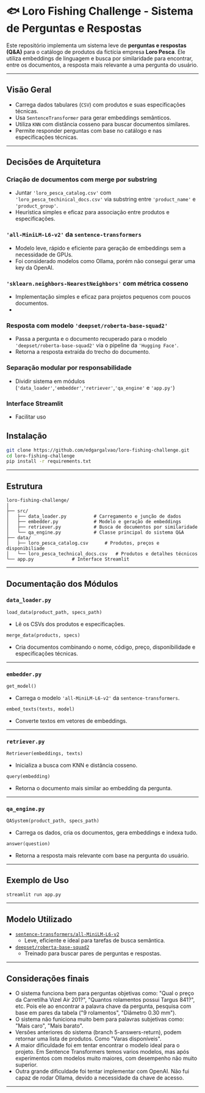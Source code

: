 # 🐟 Loro Fishing Challenge - Sistema de Perguntas e Respostas

Este repositório implementa um sistema leve de **perguntas e respostas (Q&A)** para o catálogo de produtos da fictícia empresa **Loro Pesca**. Ele utiliza embeddings de linguagem e busca por similaridade para encontrar, entre os documentos, a resposta mais relevante a uma pergunta do usuário.

---

## Visão Geral

- Carrega dados tabulares (`CSV`) com produtos e suas especificações técnicas.
- Usa `SentenceTransformer` para gerar embeddings semânticos.
- Utiliza `KNN` com distância cosseno para buscar documentos similares.
- Permite responder perguntas com base no catálogo e nas especificações técnicas.

---
## Decisões de Arquitetura
### Criação de documentos com merge por substring
- Juntar `'loro_pesca_catalog.csv'` com `'loro_pesca_techinical_docs.csv'` via substring entre `'product_name'` e `'product_group'`.
- Heurística simples e eficaz para associação entre produtos e especificações.

### `'all-MiniLM-L6-v2'` da `sentence-transformers`
- Modelo leve, rápido e eficiente para geração de embeddings sem a necessidade de GPUs.
- Foi considerado modelos como Ollama, porém não consegui gerar uma key da OpenAI.

### `'sklearn.neighbors-NearestNeighbors'` com métrica cosseno
- Implementação simples e eficaz para projetos pequenos com poucos documentos.
- 
### Resposta com modelo `'deepset/roberta-base-squad2'`
- Passa a pergunta e o documento recuperado para o modelo `'deepset/roberta-base-squad2'` via o pipeline da `'Hugging Face'`.
- Retorna a resposta extraída do trecho do documento.


### Separação modular por responsabilidade
- Dividir sistema em módulos (`'data_loader'`,`'embedder'`,`'retriever'`,`'qa_engine'` e `'app.py'`)

### Interface Streamlit
- Facilitar uso

## Instalação

```bash
git clone https://github.com/edgargalvao/loro-fishing-challenge.git
cd loro-fishing-challenge
pip install -r requirements.txt
```

---

## Estrutura

```
loro-fishing-challenge/
│
├── src/
│   ├── data_loader.py     		# Carregamento e junção de dados
│   ├── embedder.py        		# Modelo e geração de embeddings
│   ├── retriever.py       		# Busca de documentos por similaridade
│   └── qa_engine.py       		# Classe principal do sistema Q&A
├── data/
│   ├── loro_pesca_catalog.csv		# Produtos, preços e disponibiliade	
│   └── loro_pesca_technical_docs.csv	# Produtos e detalhes técnicos
└── app.py				# Interface Streamlit

```

---

## Documentação dos Módulos

### `data_loader.py`

```python
load_data(product_path, specs_path)
```
- Lê os CSVs dos produtos e especificações.

```python
merge_data(products, specs)
```
- Cria documentos combinando o nome, código, preço, disponibilidade e especificações técnicas.

---

### `embedder.py`

```python
get_model()
```
- Carrega o modelo `'all-MiniLM-L6-v2'` da `sentence-transformers`.

```python
embed_texts(texts, model)
```
- Converte textos em vetores de embeddings.

---

### `retriever.py`

```python
Retriever(embeddings, texts)
```
- Inicializa a busca com KNN e distância cosseno.

```python
query(embedding)
```
- Retorna o documento mais similar ao embedding da pergunta.

---

### `qa_engine.py`

```python
QASystem(product_path, specs_path)
```
- Carrega os dados, cria os documentos, gera embeddings e indexa tudo.

```python
answer(question)
```
- Retorna a resposta mais relevante com base na pergunta do usuário.

---

## Exemplo de Uso

```bash
streamlit run app.py
```

---

## Modelo Utilizado

- [`sentence-transformers/all-MiniLM-L6-v2`](https://www.sbert.net/docs/pretrained_models.html)
  - Leve, eficiente e ideal para tarefas de busca semântica.
- [`deepset/roberta-base-squad2`](https://huggingface.co/deepset/roberta-base-squad2)
  - Treinado para buscar pares de perguntas e respostas.


---
## Considerações finais
- O sistema funciona bem para perguntas objetivas como: "Qual o preço da Carretilha Vizel Air 201?", "Quantos rolamentos possui Targus 841?", etc. Pois ele ao encontrar a palavra chave da pergunta, pesquisa com base em pares da tabela ("9 rolamentos", "Diâmetro 0.30 mm").
- O sistema não funiciona muito bem para palavras subjetivas como: "Mais caro", "Mais barato".
- Versões anteriores do sistema (branch 5-answers-return), podem retornar uma lista de produtos. Como "Varas disponíveis".
- A maior dificuldade foi em tentar encontrar o modelo ideal para o projeto. Em Sentence Transformers temos varios modelos, mas após experimentos com modelos muito maiores, com desempenho não muito superior.
- Outra grande dificuldade foi tentar implementar com OpenAI. Não fui capaz de rodar Ollama, devido a necessidade da chave de acesso.
---
